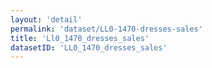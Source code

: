 ```yaml
---
layout: 'detail'
permalink: 'dataset/LL0-1470-dresses-sales'
title: 'Ll0_1470_dresses_sales'
datasetID: 'LL0_1470_dresses_sales'
---
```

